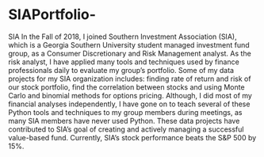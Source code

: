 # SIAPortfolio-
SIA
	In the Fall of 2018, I joined Southern Investment Association (SIA), which is a Georgia Southern University student managed investment fund group, as a Consumer Discretionary and Risk Management analyst. As the risk analyst, I have applied many tools and techniques used by finance professionals daily to evaluate my group’s portfolio. Some of my data projects for my SIA organization includes: finding rate of return and risk of our stock portfolio, find the correlation between stocks and using Monte Carlo and binomial methods for options pricing.   Although, I did most of my financial analyses independently, I have gone on to teach several of these Python tools and techniques to my group members during meetings, as many SIA members have never used Python. These data projects have contributed to SIA’s goal of creating and actively managing a successful value-based fund. Currently, SIA’s stock performance beats the S&P 500 by 15%. 
